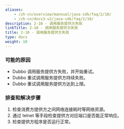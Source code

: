 ```yaml
---
aliases:
    - /zh-cn/overview/mannual/java-sdk/faq/2/10/
    - /zh-cn/docs3-v2/java-sdk/faq/2/10/
description: 2-10 - 调用服务提供方失败
linkTitle: 2-10 - 调用服务提供方失败
title: 2-10 - 调用服务提供方失败
type: docs
weight: 10
---
```







### 可能的原因

* Dubbo 调用服务提供方失败，并开始重试。
* Dubbo 重试调用服务提供方持续失败。
* Dubbo 重试调用服务提供方达到上限。

### 排查和解决步骤
1. 检查消费方提供方之间网络连接耗时等网络资源。
2. 通过 telnet 等手段检查提供方对应端口是否能正常响应。
3. 检查提供方程序是否运行正常。